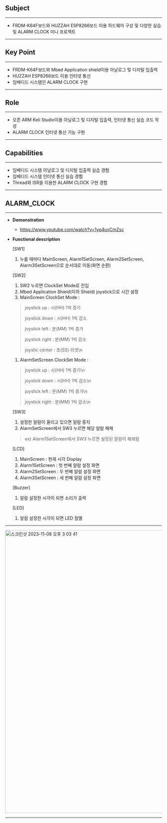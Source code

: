 ## Subject

---

- FRDM-K64F보드와 HUZZAH ESP8266보드 이용 하드웨어 구성 및 다양한 실습 및 ALARM CLOCK 미니 프로젝트

---

## Key Point

---

- FRDM-K64F보드와 Mbed Application shield이용 아날로그 및 디지털 입출력
- HUZZAH ESP8266보드 이용 인터넷 통신
- 임베디드 시스템인 ALARM CLOCK 구현

---

## Role

---

- 오픈 ARM Keli Studio이용 아날로그 및 디지털 입출력, 인터넷 통신 실습 코드 작성
- ALARM CLOCK 인터넷 통신 기능 구현

---

## **Capabilities**

---

- 임베디드 시스템 아날로그 및 디지털 입출력 실습 경험
- 임베디드 시스템 인터넷 통신 실습 경험
- Thread와 ISR을 이용한 ALARM CLOCK 구현 경험

---

## ALARM_CLOCK

---

- **Demonstration**
    - https://www.youtube.com/watch?v=1yp4uvCmZsc
- **Functional description**
    
    [SW1]
    
    1. 누를 때마다 MainScreen, Alarm1SetScreen, Alarm2SetScreen, Alarm3SetScreen으로 순서대로 이동(화면 순환)
    
    [SW2]
    
    1. SW2 누르면 ClockSet Mode로 진입
    2. Mbed Application Shield(이하 Shield) joystick으로 시간 설정
    3. MainScreen ClockSet Mode :
    
    > joystick up : 시(HH) 1씩 증가
    > 
    > 
    > joystick down : 시(HH) 1씩 감소
    > 
    > joystick left : 분(MM) 1씩 증가
    > 
    > joystick right : 분(MM) 1씩 감소
    > 
    > joystic center : 초(SS) 리셋\n
    > 
    1. AlarmSetScreen ClockSet Mode :
    
    > joystick up : 시(HH) 1씩 증가\n
    > 
    > 
    > joystick down : 시(HH) 1씩 감소\n
    > 
    > joystick left : 분(MM) 1씩 증가\n
    > 
    > joystick right : 분(MM) 1씩 감소\n
    > 
    
    [SW3]
    
    1. 설정한 알람이 울리고 있으면 알람 중지
    2. AlarmSetScreen에서 SW3 누르면 해당 알람 해제
    
    > ex) Alarm1SetScreen에서 SW3 누르면 설정된 알람이 해제됨
    > 
    
    [LCD]
    
    1. MainScreen : 현재 시각 Display
    2. Alarm1SetScreen : 첫 번째 알람 설정 화면
    3. Alarm2SetScreen : 두 번째 알람 설정 화면
    4. Alarm3SetScreen : 세 번째 알람 설정 화면
    
    [Buzzer]
    
    1. 알람 설정한 시각이 되면 소리가 출력
    
    [LED]
    
    1. 알람 설정한 시각이 되면 LED 점멸

---

<img width="910" alt="스크린샷 2023-11-08 오후 3 03 41" src="https://github.com/actorjung/Embedded_System/assets/112843229/317e1c3f-9fb5-498c-a505-a527b8fb561f">


---
